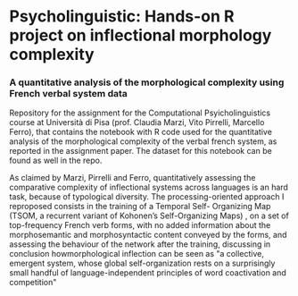 # Psycholinguistic: Hands-on R project on inflectional morphology complexity
### A quantitative analysis of the morphological complexity using French verbal system data
Repository for the assignment for the Computational Psyicholinguistics course at Università di Pisa (prof. Claudia Marzi, Vito Pirrelli, Marcello Ferro), that contains the notebook with R code used for the quantitative analysis of the morphological complexity of the verbal french system, as reported in the assignment paper. The dataset for this notebook can be found as well in the repo.

As claimed by Marzi, Pirrelli and Ferro, quantitatively assessing the comparative complexity of inflectional systems across languages is an hard task, because of typological diversity. 
The processing-oriented approach I reproposed consists in the training of a Temporal Self- Organizing Map (TSOM, a recurrent variant of Kohonen’s Self-Organizing Maps) , on a set of top-frequency French verb forms, with no added information about the morphosemantic and morphosyntactic content conveyed by the forms, and assessing the behaviour of the network after the training, discussing in conclusion howmorphological inflection can be seen as "a collective, emergent system, whose global self-organization rests on a surprisingly small handful of language-independent principles of word coactivation and competition"
